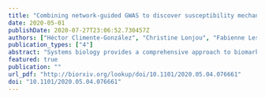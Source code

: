 ```yaml
---
title: "Combining network-guided GWAS to discover susceptibility mechanisms for breast cancer"
date: 2020-05-01
publishDate: 2020-07-27T23:06:52.730457Z
authors: ["Héctor Climente-González", "Christine Lonjou", "Fabienne Lesueur", "GENESIS Study collaborators", "Dominique Stoppa-Lyonnet", "Nadine Andrieu", "Chloé-Agathe Azencott"]
publication_types: ["4"]
abstract: "Systems biology provides a comprehensive approach to biomarker discovery and biological hypothesis building. Indeed, it allows to jointly consider the statistical association between gene variation and a phenotype, and the biological context of each gene, represented as a network. In this work, we study six network methods which identify subnetworks with high association scores to a phenotype. Specifically, we examine their utility to discover new biomarkers for breast cancer susceptibility by interrogating a genome-wide association study (GWAS) focused on French women with a family history of breast cancer and tested negative for pathogenic variants in BRCA1 and BRCA2 . We perform an in-depth benchmarking of the methods with regards to size of the solution subnetwork, their utility as biomarkers, and the stability and the runtime of the methods. By trading statistical stringency for biological meaningfulness, most network methods give more compelling results than standard SNP- and gene-level analyses, recovering causal subnetworks tightly related to cancer susceptibility. For instance, we show a general alteration of the neighborhood of COPS5 , a gene related to multiple hallmarks of cancer. Importantly, we find a significantly large overlap between the genes in the solution networks and the genes significantly associated in the largest GWAS on susceptibility to breast cancer. Yet, network methods are notably unstable, producing different results when the input data changes slightly. To account for that, we produce a stable consensus subnetwork, formed by the most consistently selected genes. The stable consensus is composed of 68 genes, enriched in known breast cancer susceptibility genes ( BLM , CASP8 , CASP10 , DNAJC1 , FGFR2 , MRPS30 , and SLC4A7 , Fisher’s exact test P-value = 3 × 10 -4 ) and occupying more central positions in the network than average. The network seems organized around CUL3 , encoding an ubiquitin ligase related protein that regulates the protein levels of several genes involved in cancer progression. In conclusion, this article shows the pertinence of network-based analyses to tackle known issues with GWAS, namely lack of statistical power and of interpretable solutions. Project-agnostic implementations of each of the network methods are available at https://github.com/hclimente/gwas-tools to facilitate their application to other GWAS datasets."
featured: true
publication: ""
url_pdf: "http://biorxiv.org/lookup/doi/10.1101/2020.05.04.076661"
doi: "10.1101/2020.05.04.076661"
---
```


